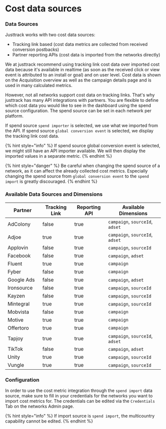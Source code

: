 # Cost data sources

### Data Sources

Justtrack works with two cost data sources:

* Tracking link based (cost data metrics are collected from received conversion postbacks)
* Partner reporting APIs (cost data is imported from the networks directly)

We at justtrack recommend using tracking link cost data over imported cost data because it's available in realtime (as soon as the received click or view event is attributed to an install or goal) and on user level. Cost data is shown on the Acquisition overview as well as the campaign details page and is used in many calculated metrics.

However, not all networks support cost data on tracking links. That's why justtrack has many API integrations with partners. You are flexible to define which cost data you would like to see in the dashboard using the spend source configuration. The spend source can be set in each network per platform.

If spend source `spend importer` is selected, we use what we imported from the API. If spend source `global conversion event` is selected, we display the tracking link cost data.

{% hint style="info" %}
If spend source global conversion event is selected, we might still have an API importer available. We will then display the imported values in a separate metric.
{% endhint %}

{% hint style="danger" %}
Be careful when changing the spend source of a network, as it can affect the already collected cost metrics. Especially changing the spend source from `global conversion event` to the `spend import` is greatly discouraged.
{% endhint %}

### Available Data Sources and Dimensions

<table><thead><tr><th width="150">Partner</th><th width="150" data-type="checkbox">Tracking Link</th><th width="150" data-type="checkbox">Reporting API</th><th width="399">Available Dimensions</th></tr></thead><tbody><tr><td>AdColony</td><td>false</td><td>true</td><td><code>campaign</code>, <code>sourceId</code>, <code>adset</code></td></tr><tr><td>Adjoe</td><td>true</td><td>true</td><td><code>campaign</code>, <code>sourceId</code>, <code>adset</code></td></tr><tr><td>Applovin</td><td>false</td><td>true</td><td><code>campaign</code>, <code>sourceId</code></td></tr><tr><td>Facebook</td><td>false</td><td>true</td><td><code>campaign</code>, <code>adset</code></td></tr><tr><td>Fluent</td><td>true</td><td>true</td><td><code>campaign</code></td></tr><tr><td>Fyber</td><td>false</td><td>true</td><td><code>campaign</code></td></tr><tr><td>Google Ads</td><td>false</td><td>true</td><td><code>campaign</code>, <code>adset</code></td></tr><tr><td>Ironsource</td><td>false</td><td>true</td><td><code>campaign</code>, <code>sourceId</code></td></tr><tr><td>Kayzen</td><td>false</td><td>true</td><td><code>campaign</code>, <code>sourceId</code></td></tr><tr><td>Mintegral</td><td>true</td><td>true</td><td><code>campaign</code>, <code>sourceId</code></td></tr><tr><td>Mobvista</td><td>false</td><td>true</td><td><code>campaign</code></td></tr><tr><td>Motive</td><td>true</td><td>true</td><td><code>campaign</code></td></tr><tr><td>Offertoro</td><td>true</td><td>true</td><td><code>campaign</code></td></tr><tr><td>Tapjoy</td><td>true</td><td>true</td><td><code>campaign</code>, <code>sourceId</code>, <code>adset</code></td></tr><tr><td>TikTok</td><td>false</td><td>true</td><td><code>campaign</code>, <code>adset</code></td></tr><tr><td>Unity</td><td>true</td><td>true</td><td><code>campaign</code>, <code>sourceId</code></td></tr><tr><td>Vungle</td><td>true</td><td>true</td><td><code>campaign</code>, <code>sourceId</code></td></tr></tbody></table>

### Configuration

In order to use the cost metric integration through the `spend import` data source, make sure to fill in your credentials for the networks you want to import cost metrics for. The credentials can be edited via the `Credentials` Tab on the networks Admin page.

{% hint style="info" %}
If import source is `spend import`, the multicountry capability cannot be edited.
{% endhint %}
